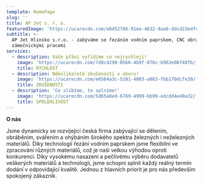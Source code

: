 ```yaml
---
template: HomePage
slug: ''
title: AP Jet s. r. o.
featuredImage: 'https://ucarecdn.com/e0452786-91ee-4632-9aa6-ddcd23edfe61/'
subtitle: >-
  AP Jet Hlinsko s.r.o. - zabýváme se řezáním vodním paprskem, CNC obráběním a
  zámečnickými pracemi
services:
  - description: Vaše přání vyřídíme co nejrychleji!
    image: 'https://ucarecdn.com/7d8c4298-05b6-4b9f-876c-b963e06f40fb/'
    title: RYCHLOST
  - description: Několikaleté zkušenosti v oboru!
    image: 'https://ucarecdn.com/e6564a3c-5101-4003-a083-fbb170dcfe39/'
    title: ZKUŠENOSTI
  - description: 'Co slíbíme, to splníme!'
    image: 'https://ucarecdn.com/5d65e8ed-6769-4999-bb99-edcdd4e40a32/'
    title: SPOLEHLIVOST
---
```

**O nás**

Jsme dynamicky se rozvíjející česká firma zabývající se dělením, obráběním, svářením a ohýbáním širokého spektra železných i neželezných materiálů. Díky technologii řezání vodním paprskem jsme flexibilní ve zpracování různých materiálů, což je naší velkou výhodou oproti konkurenci. Díky vysokému nasazení a pečlivému výběru dodavatelů veškerých materiálů a technologii, jsme schopni splnit každý reálný termín dodání v odpovídající kvalitě. Jednou z hlavních priorit je pro nás především spokojený zákazník.


